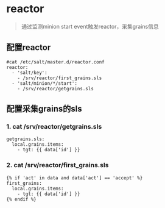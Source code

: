 # reactor
> 通过监测minion start event触发reactor，采集grains信息

## 配置reactor
```
#cat /etc/salt/master.d/reactor.conf
reactor:
  - 'salt/key':
    - /srv/reactor/first_grains.sls
  - 'salt/minion/*/start':
    - /srv/reactor/getgrains.sls
```

## 配置采集grains的sls

### 1. cat /srv/reactor/getgrains.sls

```
getgrains.sls:
  local.grains.items:
    - tgt: {{ data['id'] }}
```

### 2. cat /srv/reactor/first_grains.sls
```
{% if 'act' in data and data['act'] == 'accept' %}
first_grains:
  local.grains.items:
    - tgt: {{ data['id'] }}
{% endif %}
```